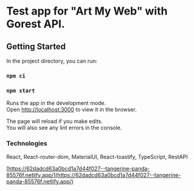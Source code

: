 # Test app for "Art My Web" with Gorest API.

## Getting Started

In the project directory, you can run:

### `npm ci`

### `npm start`

Runs the app in the development mode.\
Open [http://localhost:3000](http://localhost:3000) to view it in the browser.

The page will reload if you make edits.\
You will also see any lint errors in the console.

### Technologies

React, React-router-dom, MaterialUI, React-toastify, TypeScript, RestAPI

[https://62dadcd63a0bcd1a7d44f027--tangerine-panda-85576f.netlify.app/](https://62dadcd63a0bcd1a7d44f027--tangerine-panda-85576f.netlify.app/)
